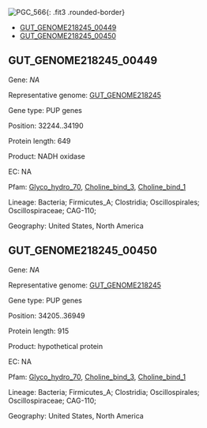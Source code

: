 ![PGC_566](../static/images/Clusters_figure/PGC_566.jpg){: .fit3 .rounded-border}

<ul id="myTab" class="nav nav-tabs">
  <li class="active">
        <a href="#tab1" data-toggle="tab">GUT_GENOME218245_00449</a>
  </li>
<li><a href="#tab2" data-toggle="tab">GUT_GENOME218245_00450</a></li>
</ul>

<div id="myTabContent" class="tab-content">
  <div class="tab-pane fade in active" id="tab1">

<h2 id="GUT_GENOME218245_00449">GUT_GENOME218245_00449</h2>
<p>Gene: <em>NA</em>
<p>Representative genome: <a href="https://www.ebi.ac.uk/metagenomics/genomes/MGYG-HGUT-03269">GUT_GENOME218245</a></p>
<p>Gene type: PUP genes</p>
<p>Position: 32244..34190</p>
<p>Protein length: 649</p>
<p>Product: NADH oxidase</p>
<p>EC: NA</p>
<p>Pfam: <a href="http://pfam.xfam.org/family/Glyco_hydro_70">Glyco_hydro_70</a>, <a href="http://pfam.xfam.org/family/Choline_bind_3">Choline_bind_3</a>, <a href="http://pfam.xfam.org/family/Choline_bind_1">Choline_bind_1</a></p>
<p>Lineage: Bacteria; Firmicutes_A; Clostridia; Oscillospirales; Oscillospiraceae; CAG-110; </p>
<p>Geography: United States, North America</p>
  </div>

  <div class="tab-pane fade" id="tab2">

<h2 id="GUT_GENOME218245_00450">GUT_GENOME218245_00450</h2>
<p>Gene: <em>NA</em></p>
<p>Representative genome: <a href="https://www.ebi.ac.uk/metagenomics/genomes/MGYG-HGUT-03269">GUT_GENOME218245</a></p>
<p>Gene type: PUP genes</p>
<p>Position: 34205..36949</p>
<p>Protein length: 915</p>
<p>Product: hypothetical protein</p>
<p>EC: NA</p>
<p>Pfam: <a href="http://pfam.xfam.org/family/Glyco_hydro_70">Glyco_hydro_70</a>, <a href="http://pfam.xfam.org/family/Choline_bind_3">Choline_bind_3</a>, <a href="http://pfam.xfam.org/family/Choline_bind_1">Choline_bind_1</a></p>
<p>Lineage: Bacteria; Firmicutes_A; Clostridia; Oscillospirales; Oscillospiraceae; CAG-110; </p>
<p>Geography: United States, North America</p>

  </div>
</div>
